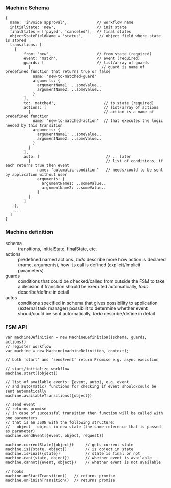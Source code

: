 
### Machine Schema

```
{
  name: 'invoice approval',             // workflow name
  initialState: 'new',                  // init state
  finalStates = ['payed', 'canceled'],  // final states
  objectStateFieldName = 'status',       // object field where state is stored
  transitions: [
    {
        from: 'new',                    // from state (required)
        event: 'match',                 // event (required)
        guards: [                       // list/array of guards
          {                               // guard is name of predefined function that returns true or false
            name: 'new-to-matched-guard'
            arguments: {
              argumentName1: ..someValue..
              argumentName2: ..someValue..
            }
        ],
        to: 'matched',                     // to state (required)
        actions: [                         // list/array of actions
          {                                // action is a name of predefined function
            name: 'new-to-matched-action'  // that executes the logic needed by this transition
            arguments: {
              argumentName1: ..someValue..
              argumentName2: ..someValue..
            }
          }
        ],
        auto: [                             // .. later
          {                                 // list of conditions, if each returns true then event
              name: 'automatic-condition'   // needs/could to be sent by application without user
              arguments: {
                argumentName1: ..someValue..
                argumentName2: ..someValue..
              }
          }
        ]
    },
    ...
  ]
}
```

### Machine definition

<dl>
  <dt>schema</dt>
  <dd>transitions, initialState, finalState, etc.</dd>
  
  <dt>actions</dt>
  <dd>predefined named actions, <i>todo</i> describe more how action is declared (name, arguments), how its call is defined (explicit/implicit parameters)
  </dd>

  <dt>guards</dt> 
  <dd>conditions that could be checked/called from outside the FSM to take a decision if transition should be executed automatically, <i>todo</i> describe/define in detail</dd>

  <dt>autos</dt> 
  <dd>conditions specified in schema that gives possibility to application (external task manager) possibilit to determine whether event shoud/could be sent automatically, <i>todo</i> describe/define in detail</dd>
</dl>


### FSM API

```
var machineDefinition = new MachineDefinition({schema, guards, actions})
// register workflow
var machine = new Machine(machineDefinition, context);

// both 'start' and 'sendEvent' return Promise e.g. async execution

// start/initialize workflow
machine.start({object})

// list of available events: {event, auto}, e.g. event
// and auto(matic) functions for checking if event should/could be sent automatically
machine.availableTransitions({object})

// send event
// returns promise
// in case of successful transition then function will be called with one parameters
// that is an JSON with the following structure:
// - object - object in new state (the same reference that is passed as parameter)
machine.sendEvent({event, object, request})

machine.currentState({object})     // gets current state
machine.is({state, object})        // is object in state
machine.isFinal({state})           // state is final or not
machine.can({state, object})       // whether event is available
machine.cannot({event, object})    // whether event is not available

// hooks
machine.onStartTransition()   // returns promise
machine.onFinishTransition()  // returns promise
```
